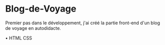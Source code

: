# Blog-de-Voyage
Premier pas dans le développement, j'ai créé la partie front-end d'un blog de voyage en autodidacte.

• HTML CSS
